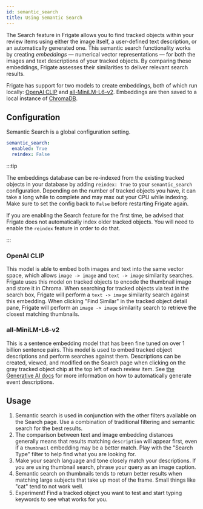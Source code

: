 ```yaml
---
id: semantic_search
title: Using Semantic Search
---
```


The Search feature in Frigate allows you to find tracked objects within your review items using either the image itself, a user-defined text description, or an automatically generated one. This semantic search functionality works by creating _embeddings_ — numerical vector representations — for both the images and text descriptions of your tracked objects. By comparing these embeddings, Frigate assesses their similarities to deliver relevant search results.

Frigate has support for two models to create embeddings, both of which run locally: [OpenAI CLIP](https://openai.com/research/clip) and [all-MiniLM-L6-v2](https://huggingface.co/sentence-transformers/all-MiniLM-L6-v2). Embeddings are then saved to a local instance of [ChromaDB](https://trychroma.com).

## Configuration

Semantic Search is a global configuration setting.

```yaml
semantic_search:
  enabled: True
  reindex: False
```

:::tip

The embeddings database can be re-indexed from the existing tracked objects in your database by adding `reindex: True` to your `semantic_search` configuration. Depending on the number of tracked objects you have, it can take a long while to complete and may max out your CPU while indexing. Make sure to set the config back to `False` before restarting Frigate again.

If you are enabling the Search feature for the first time, be advised that Frigate does not automatically index older tracked objects. You will need to enable the `reindex` feature in order to do that.

:::

### OpenAI CLIP

This model is able to embed both images and text into the same vector space, which allows `image -> image` and `text -> image` similarity searches. Frigate uses this model on tracked objects to encode the thumbnail image and store it in Chroma. When searching for tracked objects via text in the search box, Frigate will perform a `text -> image` similarity search against this embedding. When clicking "Find Similar" in the tracked object detail pane, Frigate will perform an `image -> image` similarity search to retrieve the closest matching thumbnails.

### all-MiniLM-L6-v2

This is a sentence embedding model that has been fine tuned on over 1 billion sentence pairs. This model is used to embed tracked object descriptions and perform searches against them. Descriptions can be created, viewed, and modified on the Search page when clicking on the gray tracked object chip at the top left of each review item. See [the Generative AI docs](/configuration/genai.md) for more information on how to automatically generate event descriptions.

## Usage

1. Semantic search is used in conjunction with the other filters available on the Search page. Use a combination of traditional filtering and semantic search for the best results.
2. The comparison between text and image embedding distances generally means that results matching `description` will appear first, even if a `thumbnail` embedding may be a better match. Play with the "Search Type" filter to help find what you are looking for.
3. Make your search language and tone closely match your descriptions. If you are using thumbnail search, phrase your query as an image caption.
4. Semantic search on thumbnails tends to return better results when matching large subjects that take up most of the frame. Small things like "cat" tend to not work well.
5. Experiment! Find a tracked object you want to test and start typing keywords to see what works for you.
